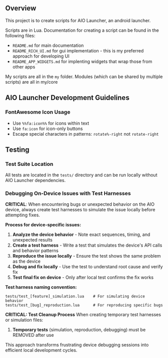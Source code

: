 ## Overview

This project is to create scripts for AIO Launcher, an android launcher.

Scripts are in Lua. Documentation for creating a script can be found in the following files:
 * `README.md` for main documentation
 * `README_RICH_UI.md` for gui implementation - this is my preferred approach for developing UI
 * `README_APP_WIDGETS.md` for implenting widgets that wrap those from other apps

My scripts are all in the `my` folder. Modules (which can be shared by multiple scripts) are all in my/core

## AIO Launcher Development Guidelines

### FontAwesome Icon Usage

- Use `%%fa:icon%%` for icons within text
- Use `fa:icon` for icon-only buttons
- Escape special characters in patterns: `rotate%-right` not `rotate-right`

## Testing

### Test Suite Location

All tests are located in the `tests/` directory and can be run locally without AIO Launcher dependencies.

### Debugging On-Device Issues with Test Harnesses

**CRITICAL**: When encountering bugs or unexpected behavior on the AIO device, always create test harnesses to simulate the issue locally before attempting fixes.

**Process for device-specific issues:**
1. **Analyze the device behavior** - Note exact sequences, timing, and unexpected results
2. **Create a test harness** - Write a test that simulates the device's API calls and behavior patterns
3. **Reproduce the issue locally** - Ensure the test shows the same problem as the device
4. **Debug and fix locally** - Use the test to understand root cause and verify fix
5. **Test final fix on device** - Only after local test confirms the fix works

**Test harness naming convention:**
```
tests/test_[feature]_simulation.lua    # For simulating device behavior
tests/test_[bug]_reproduction.lua      # For reproducing specific bugs
```

**CRITICAL: Test Cleanup Process**
When creating temporary test harnesses or simulation files:
1. **Temporary tests** (simulation, reproduction, debugging) must be REMOVED after use

This approach transforms frustrating device debugging sessions into efficient local development cycles.